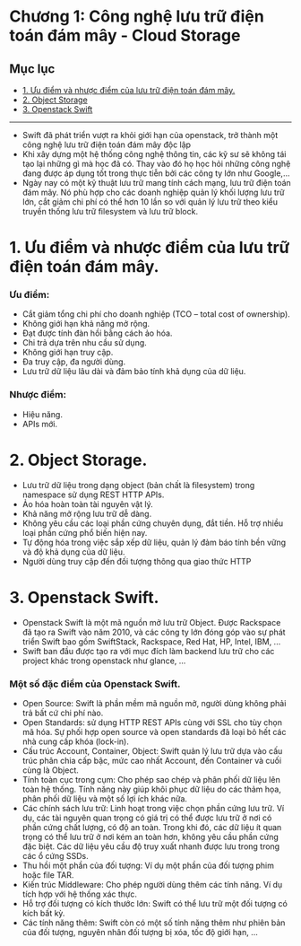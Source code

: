 # Chương 1: Công nghệ lưu trữ điện toán đám mây - Cloud Storage

## Mục lục
- [1. Ưu điểm và nhược điểm của lưu trữ điện toán đám mây.](#1)
- [2. Object Storage](#2)
- [3. Openstack Swift](#3)

---
- Swift đã phát triển vượt ra khỏi giới hạn của openstack, trở thành một công nghệ lưu trữ điện toán đám mây độc lập
- Khi xây dựng một hệ thống công nghệ thông tin, các kỹ sư sẽ không tái tạo lại những gì mà học đã có. Thay vào đó họ học hỏi những công nghệ đang được áp dụng tốt trong thực tiễn bởi các công ty lớn như Google,...
- Ngày nay có một kỹ thuật lưu trữ mang tính cách mạng, lưu trữ điện toán đám mây. Nó phù hợp cho các doanh nghiệp quản lý khối lượng lưu trữ lớn, cắt giảm chi phí có thể hơn 10 lần so với quản lý lưu trữ theo kiểu truyền thống lưu trữ filesystem và lưu trữ block.

<a name=1></a>
# 1. Ưu điểm và nhược điểm của lưu trữ điện toán đám mây.
### Ưu điểm:
- Cắt giảm tổng chi phí cho doanh nghiệp (TCO – total cost of ownership).
- Không giới hạn khả năng mở rộng.
- Đạt được tính đàn hồi bằng cách ảo hóa.
- Chi trả dựa trên nhu cầu sử dụng.
- Không giới hạn truy cập.
- Đa truy cập, đa người dùng.
- Lưu trữ dữ liệu lâu dài và đảm bảo tính khả dụng của dữ liệu.

### Nhược điểm:
- Hiệu năng.
- APIs mới.

<a name=2></a>
# 2. Object Storage.
- Lưu trữ dữ liệu trong dạng object (bản chất là filesystem) trong namespace sử dụng REST HTTP APIs.
- Ảo hóa hoàn toàn tài nguyên vật lý.
- Khả năng mở rộng lưu trữ dễ dàng.
- Không yêu cầu các loại phần cứng chuyên dụng, đắt tiền. Hỗ trợ nhiều loại phần cứng phổ biến hiện nay.
- Tự động hóa trong việc sắp xếp dữ liệu, quản lý đảm báo tính bền vững và độ khả dụng của dữ liệu.
- Người dùng truy cập đến đối tượng thông qua giao thức HTTP

<a name=3></a>
# 3. Openstack Swift.
- Openstack Swift là một mã nguồn mở lưu trữ Object. Được Rackspace đã tạo ra Swift vào năm 2010, và các công ty lớn đóng góp vào sự phát triển Swift bao gồm SwiftStack, Rackspace, Red Hat, HP, Intel, IBM, ...
- Swift ban đầu được tạo ra với mục đích làm backend lưu trữ cho các project khác trong openstack như glance, ...

### Một số đặc điểm của Openstack Swift.
- Open Source: Swift là phần mềm mã nguồn mở, người dùng không phải trả bất cứ chi phí nào.
- Open Standards: sử dụng HTTP REST APIs cùng với SSL cho tùy chọn mã hóa. Sự phối hợp open source và open standards đã loại bỏ hết các nhà cung cấp khóa (lock-in).
- Cấu trúc Account, Container, Object: Swift quản lý lưu trữ dựa vào cấu trúc phân chia cấp bậc, mức cao nhất Account, đến Container và cuối cùng là Object.
- Tính toàn cục trong cụm: Cho phép sao chép và phân phối dữ liệu lên toàn hệ thống. Tính năng này giúp khôi phục dữ liệu do các thảm họa, phân phối dữ liệu và một số lợi ích khác nữa.
- Các chính sách lưu trữ: Linh hoạt trong việc chọn phần cứng lưu trữ. Ví dụ, các tài nguyên quan trọng có giá trị có thể được lưu trữ ở nơi có phần cứng chất lượng, có độ an toàn. Trong khi đó, các dữ liệu ít quan trọng có thể lưu trữ ở nơi kém an toàn hơn, không yêu cầu phần cứng đặc biệt. Các dữ liệu yêu cầu độ truy xuất nhanh được lưu trong trong các ổ cứng SSDs.
- Thu hồi một phần của đối tượng: Ví dụ một phần của đối tượng phim hoặc file TAR.
- Kiến trúc Middleware: Cho phép người dùng thêm các tính năng. Ví dụ tích hợp với hệ thống xác thực.
- Hỗ trợ đối tượng có kích thước lớn: Swift có thể lưu trữ một đối tượng có kích bất kỳ.
- Các tính năng thêm: Swift còn có một số tính năng thêm như phiên bản của đối tượng, nguyên nhân đối tượng bị xóa, tốc độ giới hạn, …
